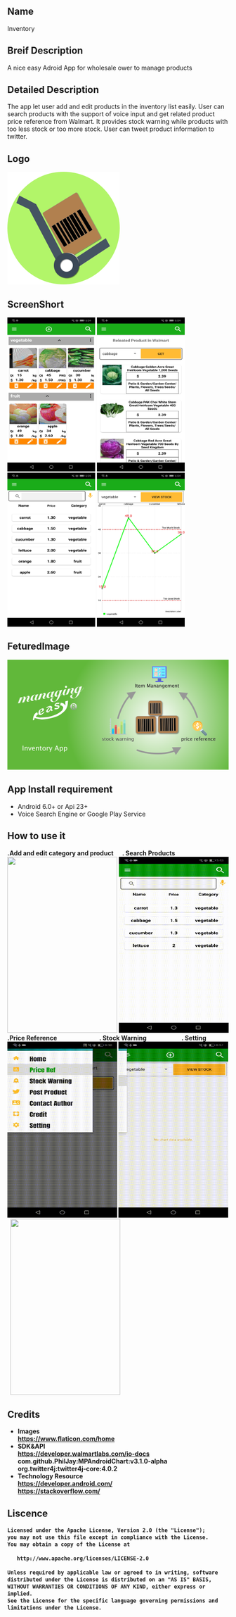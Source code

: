 ## Name
Inventory
## Breif Description
A nice easy Adroid App for wholesale ower to manage products 
## Detailed Description
The app let user add and edit products in the inventory list easily. User can search products with the support of voice input and get related product price reference from Walmart. It provides stock warning while products with too less stock or too more stock. User can tweet product information to twitter.
## Logo
<img src="https://github.com/JianqinWang01/Inventory-App/blob/master/Images/Inventory_Logo.png" data-canonical-src="https://github.com/JianqinWang01/Inventory-App/blob/master/Images/Inventory_Logo.png" width="256" height="256" /><br/>
## ScreenShort
<img src="https://github.com/JianqinWang01/Inventory-App/blob/master/Images/Screenshot_Home.jpg" data-canonical-src="https://github.com/JianqinWang01/Inventory-App/blob/master/Images/Screenshot_Home.jpg" width="200" height="350" />&nbsp;<img src="https://github.com/JianqinWang01/Inventory-App/blob/master/Images/Screenshot_PriceReference.jpg" data-canonical-src="https://github.com/JianqinWang01/Inventory-App/blob/master/Images/Screenshot_PriceReference.jpg" width="200" height="350" />&nbsp;
<img src="https://github.com/JianqinWang01/Inventory-App/blob/master/Images/Screenshot_Search.jpg" data-canonical-src="https://github.com/JianqinWang01/Inventory-App/blob/master/Images/Screenshot_Search.jpg" width="200" height="350" />&nbsp;<img src="https://github.com/JianqinWang01/Inventory-App/blob/master/Images/Screenshot_StockWarning.jpg" data-canonical-src="https://github.com/JianqinWang01/Inventory-App/blob/master/Images/Screenshot_StockWarning.jpg" width="200" height="350" /><br/>
## FeturedImage
<img src="https://github.com/JianqinWang01/Inventory-App/blob/master/Images/FeturedImage.png" data-canonical-src="https://github.com/JianqinWang01/Inventory-App/blob/master/Images/FeturedImage.png" width="512" height="250" /><br/>
## App Install requirement
* Android 6.0+ or Api 23+
* Voice Search Engine or Google Play Service
## How to use it
<b>.Add and edit category and product</b> &nbsp; &nbsp;           <b>. Search Products</b><br/>
<img src="https://github.com/JianqinWang01/Inventory-App/blob/master/Images/Home.gif" data-canonical-src="https://github.com/JianqinWang01/Inventory-App/blob/master/Images/Home.gif" width="250" height="400" />&nbsp;<img src="https://github.com/JianqinWang01/Inventory-App/blob/master/Images/Search.gif" data-canonical-src="https://github.com/JianqinWang01/Inventory-App/blob/master/Images/Search.gif" width="250" height="400" /><br/>
<b>.Price Reference<b/> &nbsp;&nbsp;&nbsp;&nbsp;&nbsp;&nbsp;&nbsp;&nbsp;&nbsp;&nbsp;&nbsp;&nbsp;&nbsp;&nbsp;&nbsp;&nbsp;&nbsp;&nbsp;&nbsp;&nbsp;&nbsp;&nbsp;&nbsp;&nbsp;&nbsp;&nbsp;&nbsp; <b>. Stock Warning</b>&nbsp;&nbsp;&nbsp;&nbsp;&nbsp;&nbsp;&nbsp;&nbsp;&nbsp;&nbsp;&nbsp;&nbsp;&nbsp;&nbsp;&nbsp;&nbsp;&nbsp;&nbsp;&nbsp;&nbsp;&nbsp;&nbsp;&nbsp;&nbsp;<b>. Setting</b><br/>
<img src="https://github.com/JianqinWang01/Inventory-App/blob/master/Images/Price_Reference.gif" data-canonical-src="https://github.com/JianqinWang01/Inventory-App/blob/master/Images/Price_Reference.gif" width="250" height="400" />&nbsp;<img src="https://github.com/JianqinWang01/Inventory-App/blob/master/Images/StockWarning.gif" data-canonical-src="https://github.com/JianqinWang01/Inventory-App/blob/master/Images/StockWarning.gif" width="250" height="400" />&nbsp;
<img src="https://github.com/JianqinWang01/Inventory-App/blob/master/Images/setting.gif" data-canonical-src="https://github.com/JianqinWang01/Inventory-App/blob/master/Images/setting.gif" width="250" height="400" /><br/>

## Credits
* Images<br/>
   https://www.flaticon.com/home<br/>
* SDK&API<br/>
    https://developer.walmartlabs.com/io-docs<br/>
    com.github.PhilJay:MPAndroidChart:v3.1.0-alpha<br/>
    org.twitter4j:twitter4j-core:4.0.2<br/>
* Technology Resource<br/>
  https://developer.android.com/              
   https://stackoverflow.com/
## Liscence
```
Licensed under the Apache License, Version 2.0 (the "License");
you may not use this file except in compliance with the License.
You may obtain a copy of the License at

   http://www.apache.org/licenses/LICENSE-2.0

Unless required by applicable law or agreed to in writing, software
distributed under the License is distributed on an "AS IS" BASIS,
WITHOUT WARRANTIES OR CONDITIONS OF ANY KIND, either express or implied.
See the License for the specific language governing permissions and
limitations under the License.

```
